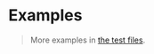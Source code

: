 # Examples

> More examples in [the test files](https://github.com/make-github-pseudonymous-again/js-predicate/tree/main/test/src).
